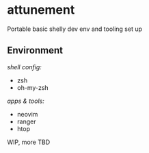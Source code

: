# attunement
Portable basic shelly dev env and tooling set up

## Environment

*shell config:*  
- zsh  
- oh-my-zsh  

*apps & tools:*  
- neovim
- ranger
- htop

WIP, more TBD
